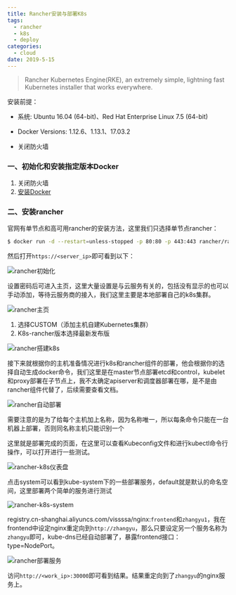 ```yaml
---
title: Rancher安装与部署K8s
tags:
  - rancher
  - k8s
  - deploy
categories:
  - cloud
date: 2019-5-15
---
```


> Rancher Kubernetes Engine(RKE), an extremely simple, lightning fast Kubernetes installer that works everywhere.

安装前提：

- 系统: Ubuntu 16.04 (64-bit)、Red Hat Enterprise Linux 7.5 (64-bit)

- Docker Versions: 1.12.6、1.13.1、17.03.2

- 关闭防火墙


### 一、初始化和安装指定版本Docker

1. 关闭防火墙
2. [安装Docker](指定版本安装Docker.md)



### 二、安装rancher

官网有单节点和高可用rancher的安装方法，这里我们只选择单节点rancher：

```bash
$ docker run -d --restart=unless-stopped -p 80:80 -p 443:443 rancher/rancher
```

然后打开`https://<server_ip>`即可看到以下：

![rancher初始化](https://vissssa-imgs-1252712312.cos.ap-shanghai.myqcloud.com/pics/rancher%E5%88%9D%E5%A7%8B%E5%8C%96.png)

设置密码后可进入主页，这里大量设置是与云服务有关的，包括没有显示的也可以手动添加，等待云服务商的接入，我们这里主要是本地部署自己的k8s集群。

![rancher主页](https://vissssa-imgs-1252712312.cos.ap-shanghai.myqcloud.com/pics/rancher%E4%B8%BB%E9%A1%B5.png)

1. 选择CUSTOM（添加主机自建Kubernetes集群）
2. K8s-rancher版本选择最新发布版

![rancher搭建k8s](https://vissssa-imgs-1252712312.cos.ap-shanghai.myqcloud.com/pics/rancher%E6%90%AD%E5%BB%BAk8s.png)

 接下来就根据你的主机准备情况进行k8s和rancher组件的部署，他会根据你的选择自动生成docker命令，我们这里是在master节点部署etcd和control，kubelet和proxy部署在子节点上，我不太确定apiserver和调度器部署在哪，是不是由rancher组件代替了，后续需要查看文档。

![rancher自动部署](https://vissssa-imgs-1252712312.cos.ap-shanghai.myqcloud.com/pics/rancher%E8%87%AA%E5%8A%A8%E9%83%A8%E7%BD%B2.png)

需要注意的是为了给每个主机加上名称，因为名称唯一，所以每条命令只能在一台机器上部署，否则同名称主机只能识别一个

这里就是部署完成的页面，在这里可以查看Kubeconfig文件和进行kubectl命令行操作，可以打开进行一些测试。

![rancher-k8s仪表盘](https://vissssa-imgs-1252712312.cos.ap-shanghai.myqcloud.com/pics/rancher%E4%BB%AA%E8%A1%A8%E7%9B%98.png)

点击system可以看到kube-system下的一些部署服务，default就是默认的命名空间，这里部署两个简单的服务进行测试

![rancher-k8s-system](https://vissssa-imgs-1252712312.cos.ap-shanghai.myqcloud.com/pics/rancher-k8s-system.png)

registry.cn-shanghai.aliyuncs.com/vissssa/nginx:`frontend`和`zhangyu1`，我在frontend中设定nginx重定向到`http://zhangyu`，那么只要设定另一个服务名称为`zhangyu`即可，kube-dns已经自动部署了，暴露frontend接口：type=NodePort。

![rancher部署服务](https://vissssa-imgs-1252712312.cos.ap-shanghai.myqcloud.com/pics/rancher%E9%83%A8%E7%BD%B2%E4%BB%BB%E5%8A%A11.png)

访问`http://<work_ip>:30000`即可看到结果。结果重定向到了`zhangyu`的nginx服务上。


